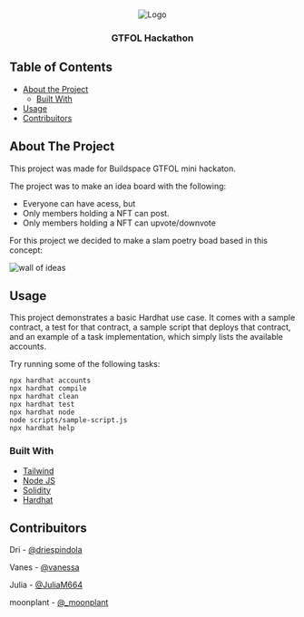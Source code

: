 <br />
<p align="center">
    <img src="(https://weekendhack.xyz/assets/images/image01.png?v=9f804a85)" alt="Logo">
  </a>

  <h3 align="center">GTFOL Hackathon</h3>

</p>

## Table of Contents

* [About the Project](#about-the-project)
  * [Built With](#built-with)
* [Usage](#usage)
* [Contribuitors](#contribuitors)


## About The Project

This project was made for Buildspace GTFOL mini hackaton.

The project was to make an idea board with the following:

* Everyone can have acess, but
* Only members holding a NFT can post.
* Only members holding a NFT can upvote/downvote

For this project we decided to make a slam poetry boad based in this concept:

![wall of ideas](https://i.pinimg.com/originals/a0/18/f4/a018f4ff811ba0c3887da6ad217b81db.jpg)

## Usage

This project demonstrates a basic Hardhat use case. It comes with a sample contract, a test for that contract, a sample script that deploys that contract, and an example of a task implementation, which simply lists the available accounts.

Try running some of the following tasks:

```shell
npx hardhat accounts
npx hardhat compile
npx hardhat clean
npx hardhat test
npx hardhat node
node scripts/sample-script.js
npx hardhat help
```

### Built With

* [Tailwind](https://tailwindcss.com/)
* [Node JS](https://nodejs.org/en/)
* [Solidity](https://docs.soliditylang.org/en/v0.8.14/)
* [Hardhat](https://hardhat.org/)

## Contribuitors

Dri - [@driespindola](https://twitter.com/_driespindola)

Vanes - [@vanessa](https://twitter.com/_finessevanes)

Julia - [@JuliaM664](https://twitter.com/JuliaM664)

moonplant - [@_moonplant](https://twitter.com/_moonplant)



